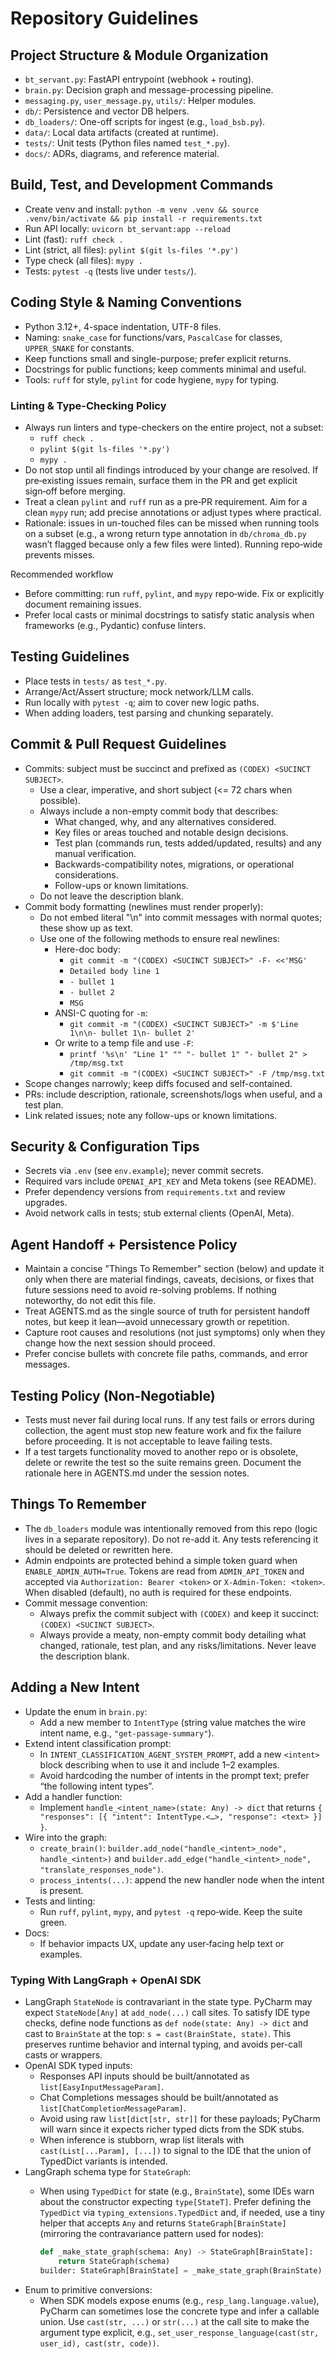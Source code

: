 # Repository Guidelines

## Project Structure & Module Organization
- `bt_servant.py`: FastAPI entrypoint (webhook + routing).
- `brain.py`: Decision graph and message-processing pipeline.
- `messaging.py`, `user_message.py`, `utils/`: Helper modules.
- `db/`: Persistence and vector DB helpers.
- `db_loaders/`: One-off scripts for ingest (e.g., `load_bsb.py`).
- `data/`: Local data artifacts (created at runtime).
- `tests/`: Unit tests (Python files named `test_*.py`).
- `docs/`: ADRs, diagrams, and reference material.

## Build, Test, and Development Commands
- Create venv and install: `python -m venv .venv && source .venv/bin/activate && pip install -r requirements.txt`
- Run API locally: `uvicorn bt_servant:app --reload`
- Lint (fast): `ruff check .`
- Lint (strict, all files): `pylint $(git ls-files '*.py')`
- Type check (all files): `mypy .`
- Tests: `pytest -q` (tests live under `tests/`).

## Coding Style & Naming Conventions
- Python 3.12+, 4-space indentation, UTF-8 files.
- Naming: `snake_case` for functions/vars, `PascalCase` for classes, `UPPER_SNAKE` for constants.
- Keep functions small and single-purpose; prefer explicit returns.
- Docstrings for public functions; keep comments minimal and useful.
- Tools: `ruff` for style, `pylint` for code hygiene, `mypy` for typing.

### Linting & Type-Checking Policy
- Always run linters and type-checkers on the entire project, not a subset:
  - `ruff check .`
  - `pylint $(git ls-files '*.py')`
  - `mypy .`
- Do not stop until all findings introduced by your change are resolved. If pre‑existing issues remain, surface them in the PR and get explicit sign‑off before merging.
- Treat a clean `pylint` and `ruff` run as a pre‑PR requirement. Aim for a clean `mypy` run; add precise annotations or adjust types where practical.
- Rationale: issues in un-touched files can be missed when running tools on a subset (e.g., a wrong return type annotation in `db/chroma_db.py` wasn’t flagged because only a few files were linted). Running repo‑wide prevents misses.

Recommended workflow
- Before committing: run `ruff`, `pylint`, and `mypy` repo‑wide. Fix or explicitly document remaining issues.
- Prefer local casts or minimal docstrings to satisfy static analysis when frameworks (e.g., Pydantic) confuse linters.

## Testing Guidelines
- Place tests in `tests/` as `test_*.py`.
- Arrange/Act/Assert structure; mock network/LLM calls.
- Run locally with `pytest -q`; aim to cover new logic paths.
- When adding loaders, test parsing and chunking separately.

## Commit & Pull Request Guidelines
- Commits: subject must be succinct and prefixed as `(CODEX) <SUCINCT SUBJECT>`.
  - Use a clear, imperative, and short subject (<= 72 chars when possible).
  - Always include a non-empty commit body that describes:
    - What changed, why, and any alternatives considered.
    - Key files or areas touched and notable design decisions.
    - Test plan (commands run, tests added/updated, results) and any manual verification.
    - Backwards-compatibility notes, migrations, or operational considerations.
    - Follow-ups or known limitations.
  - Do not leave the description blank.
- Commit body formatting (newlines must render properly):
  - Do not embed literal "\n" into commit messages with normal quotes; these show up as text.
  - Use one of the following methods to ensure real newlines:
    - Here-doc body:
      - `git commit -m "(CODEX) <SUCINCT SUBJECT>" -F- <<'MSG'`
      - `Detailed body line 1`
      - `- bullet 1`
      - `- bullet 2`
      - `MSG`
    - ANSI-C quoting for `-m`:
      - `git commit -m "(CODEX) <SUCINCT SUBJECT>" -m $'Line 1\n\n- bullet 1\n- bullet 2'`
    - Or write to a temp file and use `-F`:
      - `printf '%s\n' "Line 1" "" "- bullet 1" "- bullet 2" > /tmp/msg.txt`
      - `git commit -m "(CODEX) <SUCINCT SUBJECT>" -F /tmp/msg.txt`
- Scope changes narrowly; keep diffs focused and self-contained.
- PRs: include description, rationale, screenshots/logs when useful, and a test plan.
- Link related issues; note any follow-ups or known limitations.

## Security & Configuration Tips
- Secrets via `.env` (see `env.example`); never commit secrets.
- Required vars include `OPENAI_API_KEY` and Meta tokens (see README).
- Prefer dependency versions from `requirements.txt` and review upgrades.
- Avoid network calls in tests; stub external clients (OpenAI, Meta).

## Agent Handoff + Persistence Policy
- Maintain a concise "Things To Remember" section (below) and update it only
  when there are material findings, caveats, decisions, or fixes that future
  sessions need to avoid re-solving problems. If nothing noteworthy, do not
  edit this file.
- Treat AGENTS.md as the single source of truth for persistent handoff notes,
  but keep it lean—avoid unnecessary growth or repetition.
- Capture root causes and resolutions (not just symptoms) only when they change
  how the next session should proceed.
- Prefer concise bullets with concrete file paths, commands, and error messages.

## Testing Policy (Non-Negotiable)
- Tests must never fail during local runs. If any test fails or errors during
  collection, the agent must stop new feature work and fix the failure before
  proceeding. It is not acceptable to leave failing tests.
- If a test targets functionality moved to another repo or is obsolete, delete
  or rewrite the test so the suite remains green. Document the rationale here
  in AGENTS.md under the session notes.

## Things To Remember
- The `db_loaders` module was intentionally removed from this repo (logic lives
  in a separate repository). Do not re-add it. Any tests referencing it should
  be deleted or rewritten here.
- Admin endpoints are protected behind a simple token guard when
  `ENABLE_ADMIN_AUTH=True`. Tokens are read from `ADMIN_API_TOKEN` and accepted
  via `Authorization: Bearer <token>` or `X-Admin-Token: <token>`. When
  disabled (default), no auth is required for these endpoints.
- Commit message convention:
  - Always prefix the commit subject with `(CODEX)` and keep it succinct:
    `(CODEX) <SUCINCT SUBJECT>`.
  - Always provide a meaty, non-empty commit body detailing what changed,
    rationale, test plan, and any risks/limitations. Never leave the
    description blank.

## Adding a New Intent
- Update the enum in `brain.py`:
  - Add a new member to `IntentType` (string value matches the wire intent name, e.g., `"get-passage-summary"`).
- Extend intent classification prompt:
  - In `INTENT_CLASSIFICATION_AGENT_SYSTEM_PROMPT`, add a new `<intent>` block describing when to use it and include 1–2 examples.
  - Avoid hardcoding the number of intents in the prompt text; prefer “the following intent types”.
- Add a handler function:
  - Implement `handle_<intent_name>(state: Any) -> dict` that returns `{ "responses": [{ "intent": IntentType.<…>, "response": <text> }] }`.
- Wire into the graph:
  - `create_brain()`: `builder.add_node("handle_<intent>_node", handle_<intent>)` and `builder.add_edge("handle_<intent>_node", "translate_responses_node")`.
  - `process_intents(...)`: append the new handler node when the intent is present.
- Tests and linting:
  - Run `ruff`, `pylint`, `mypy`, and `pytest -q` repo‑wide. Keep the suite green.
- Docs:
  - If behavior impacts UX, update any user‑facing help text or examples.

### Typing With LangGraph + OpenAI SDK
- LangGraph `StateNode` is contravariant in the state type. PyCharm may expect
  `StateNode[Any]` at `add_node(...)` call sites. To satisfy IDE type checks,
  define node functions as `def node(state: Any) -> dict` and cast to
  `BrainState` at the top: `s = cast(BrainState, state)`. This preserves runtime
  behavior and internal typing, and avoids per-call casts or wrappers.
- OpenAI SDK typed inputs:
  - Responses API inputs should be built/annotated as
    `list[EasyInputMessageParam]`.
  - Chat Completions messages should be built/annotated as
    `list[ChatCompletionMessageParam]`.
  - Avoid using raw `list[dict[str, str]]` for these payloads; PyCharm will
    warn since it expects richer typed dicts from the SDK stubs.
  - When inference is stubborn, wrap list literals with `cast(List[...Param], [...])`
    to signal to the IDE that the union of TypedDict variants is intended.
- LangGraph schema type for `StateGraph`:
  - When using `TypedDict` for state (e.g., `BrainState`), some IDEs warn about
    the constructor expecting `type[StateT]`. Prefer defining the `TypedDict`
    via `typing_extensions.TypedDict` and, if needed, use a tiny helper that
    accepts `Any` and returns `StateGraph[BrainState]` (mirroring the
    contravariance pattern used for nodes):
    
    ```python
    def _make_state_graph(schema: Any) -> StateGraph[BrainState]:
        return StateGraph(schema)
    builder: StateGraph[BrainState] = _make_state_graph(BrainState)
    ```
- Enum to primitive conversions:
  - When SDK models expose enums (e.g., `resp_lang.language.value`), PyCharm
    can sometimes lose the concrete type and infer a callable union. Use
    `cast(str, ...)` or `str(...)` at the call site to make the argument type
    explicit, e.g., `set_user_response_language(cast(str, user_id), cast(str, code))`.
